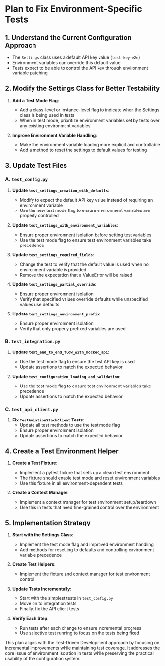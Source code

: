 # Plan to Fix Environment-Specific Tests

## 1. Understand the Current Configuration Approach

- The `Settings` class uses a default API key value (`test-key-e2e`)
- Environment variables can override this default value
- Tests expect to be able to control the API key through environment variable patching

## 2. Modify the Settings Class for Better Testability

1. **Add a Test Mode Flag**:
   - Add a class-level or instance-level flag to indicate when the Settings class is being used in tests
   - When in test mode, prioritize environment variables set by tests over any existing environment variables

2. **Improve Environment Variable Handling**:
   - Make the environment variable loading more explicit and controllable
   - Add a method to reset the settings to default values for testing

## 3. Update Test Files

### A. `test_config.py`

1. **Update `test_settings_creation_with_defaults`**:
   - Modify to expect the default API key value instead of requiring an environment variable
   - Use the new test mode flag to ensure environment variables are properly controlled

2. **Update `test_settings_with_environment_variables`**:
   - Ensure proper environment isolation before setting test variables
   - Use the test mode flag to ensure test environment variables take precedence

3. **Update `test_settings_required_fields`**:
   - Change the test to verify that the default value is used when no environment variable is provided
   - Remove the expectation that a ValueError will be raised

4. **Update `test_settings_partial_override`**:
   - Ensure proper environment isolation
   - Verify that specified values override defaults while unspecified values use defaults

5. **Update `test_settings_environment_prefix`**:
   - Ensure proper environment isolation
   - Verify that only properly prefixed variables are used

### B. `test_integration.py`

1. **Update `test_end_to_end_flow_with_mocked_api`**:
   - Use the test mode flag to ensure the test API key is used
   - Update assertions to match the expected behavior

2. **Update `test_configuration_loading_and_validation`**:
   - Use the test mode flag to ensure test environment variables take precedence
   - Update assertions to match the expected behavior

### C. `test_api_client.py`

1. **Fix `TestAviationStackClient` Tests**:
   - Update all test methods to use the test mode flag
   - Ensure proper environment isolation
   - Update assertions to match the expected behavior

## 4. Create a Test Environment Helper

1. **Create a Test Fixture**:
   - Implement a pytest fixture that sets up a clean test environment
   - The fixture should enable test mode and reset environment variables
   - Use this fixture in all environment-dependent tests

2. **Create a Context Manager**:
   - Implement a context manager for test environment setup/teardown
   - Use this in tests that need fine-grained control over the environment

## 5. Implementation Strategy

1. **Start with the Settings Class**:
   - Implement the test mode flag and improved environment handling
   - Add methods for resetting to defaults and controlling environment variable precedence

2. **Create Test Helpers**:
   - Implement the fixture and context manager for test environment control

3. **Update Tests Incrementally**:
   - Start with the simplest tests in `test_config.py`
   - Move on to integration tests
   - Finally, fix the API client tests

4. **Verify Each Step**:
   - Run tests after each change to ensure incremental progress
   - Use selective test running to focus on the tests being fixed

This plan aligns with the Test-Driven Development approach by focusing on incremental improvements while maintaining test coverage. It addresses the core issue of environment isolation in tests while preserving the practical usability of the configuration system.
